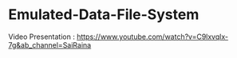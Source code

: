 # Emulated-Data-File-System

Video Presentation : https://www.youtube.com/watch?v=C9lxvqlx-7g&ab_channel=SaiRaina
